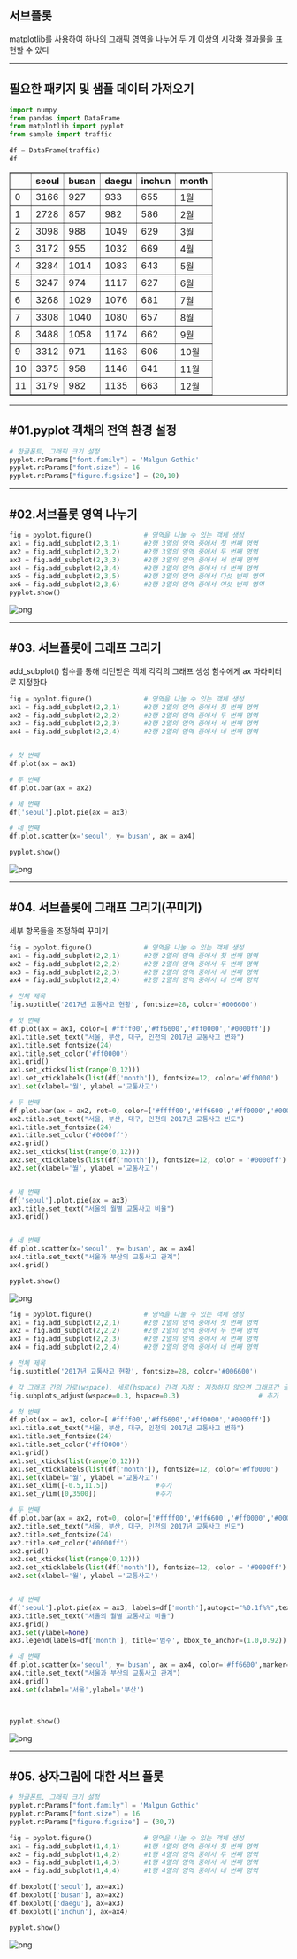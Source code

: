 ## 서브플롯

matplotlib를 사용하여 하나의 그래픽 영역을 나누어 두 개 이상의 시각화 결과물을 표현할 수 있다

-------------------------------
## 필요한 패키지 및 샘플 데이터 가져오기


```python
import numpy
from pandas import DataFrame
from matplotlib import pyplot
from sample import traffic
```


```python
df = DataFrame(traffic)
df
```




<div>
<style scoped>
    .dataframe tbody tr th:only-of-type {
        vertical-align: middle;
    }

    .dataframe tbody tr th {
        vertical-align: top;
    }

    .dataframe thead th {
        text-align: right;
    }
</style>
<table border="1" class="dataframe">
  <thead>
    <tr style="text-align: right;">
      <th></th>
      <th>seoul</th>
      <th>busan</th>
      <th>daegu</th>
      <th>inchun</th>
      <th>month</th>
    </tr>
  </thead>
  <tbody>
    <tr>
      <td>0</td>
      <td>3166</td>
      <td>927</td>
      <td>933</td>
      <td>655</td>
      <td>1월</td>
    </tr>
    <tr>
      <td>1</td>
      <td>2728</td>
      <td>857</td>
      <td>982</td>
      <td>586</td>
      <td>2월</td>
    </tr>
    <tr>
      <td>2</td>
      <td>3098</td>
      <td>988</td>
      <td>1049</td>
      <td>629</td>
      <td>3월</td>
    </tr>
    <tr>
      <td>3</td>
      <td>3172</td>
      <td>955</td>
      <td>1032</td>
      <td>669</td>
      <td>4월</td>
    </tr>
    <tr>
      <td>4</td>
      <td>3284</td>
      <td>1014</td>
      <td>1083</td>
      <td>643</td>
      <td>5월</td>
    </tr>
    <tr>
      <td>5</td>
      <td>3247</td>
      <td>974</td>
      <td>1117</td>
      <td>627</td>
      <td>6월</td>
    </tr>
    <tr>
      <td>6</td>
      <td>3268</td>
      <td>1029</td>
      <td>1076</td>
      <td>681</td>
      <td>7월</td>
    </tr>
    <tr>
      <td>7</td>
      <td>3308</td>
      <td>1040</td>
      <td>1080</td>
      <td>657</td>
      <td>8월</td>
    </tr>
    <tr>
      <td>8</td>
      <td>3488</td>
      <td>1058</td>
      <td>1174</td>
      <td>662</td>
      <td>9월</td>
    </tr>
    <tr>
      <td>9</td>
      <td>3312</td>
      <td>971</td>
      <td>1163</td>
      <td>606</td>
      <td>10월</td>
    </tr>
    <tr>
      <td>10</td>
      <td>3375</td>
      <td>958</td>
      <td>1146</td>
      <td>641</td>
      <td>11월</td>
    </tr>
    <tr>
      <td>11</td>
      <td>3179</td>
      <td>982</td>
      <td>1135</td>
      <td>663</td>
      <td>12월</td>
    </tr>
  </tbody>
</table>
</div>



-------------------
## #01.pyplot 객채의 전역 환경 설정


```python
# 한글폰트, 그래픽 크기 설정
pyplot.rcParams["font.family"] = 'Malgun Gothic'
pyplot.rcParams["font.size"] = 16
pyplot.rcParams["figure.figsize"] = (20,10)
```

------------------
## #02.서브플롯 영역 나누기


```python
fig = pyplot.figure()             # 영역을 나눌 수 있는 객체 생성
ax1 = fig.add_subplot(2,3,1)      #2행 3열의 영역 중에서 첫 번째 영역
ax2 = fig.add_subplot(2,3,2)      #2행 3열의 영역 중에서 두 번째 영역
ax3 = fig.add_subplot(2,3,3)      #2행 3열의 영역 중에서 세 번째 영역
ax4 = fig.add_subplot(2,3,4)      #2행 3열의 영역 중에서 네 번째 영역
ax5 = fig.add_subplot(2,3,5)      #2행 3열의 영역 중에서 다섯 번째 영역
ax6 = fig.add_subplot(2,3,6)      #2행 3열의 영역 중에서 여섯 번째 영역
pyplot.show()
```


![png](output_7_0.png)


------------------------------
## #03. 서브플롯에 그래프 그리기

add_subplot() 함수를 통해 리턴받은 객체 각각의 그래프 생성 함수에게 ax 파라미터로 지정한다


```python
fig = pyplot.figure()             # 영역을 나눌 수 있는 객체 생성
ax1 = fig.add_subplot(2,2,1)      #2행 2열의 영역 중에서 첫 번째 영역
ax2 = fig.add_subplot(2,2,2)      #2행 2열의 영역 중에서 두 번째 영역
ax3 = fig.add_subplot(2,2,3)      #2행 2열의 영역 중에서 세 번째 영역
ax4 = fig.add_subplot(2,2,4)      #2행 2열의 영역 중에서 네 번째 영역


# 첫 번째
df.plot(ax = ax1)

# 두 번째
df.plot.bar(ax = ax2)

# 세 번째
df['seoul'].plot.pie(ax = ax3)

# 네 번째
df.plot.scatter(x='seoul', y='busan', ax = ax4)

pyplot.show()
```


![png](output_9_0.png)


------------------------------
## #04. 서브플롯에 그래프 그리기(꾸미기)

세부 항목들을 조정하여 꾸미기


```python
fig = pyplot.figure()             # 영역을 나눌 수 있는 객체 생성
ax1 = fig.add_subplot(2,2,1)      #2행 2열의 영역 중에서 첫 번째 영역
ax2 = fig.add_subplot(2,2,2)      #2행 2열의 영역 중에서 두 번째 영역
ax3 = fig.add_subplot(2,2,3)      #2행 2열의 영역 중에서 세 번째 영역
ax4 = fig.add_subplot(2,2,4)      #2행 2열의 영역 중에서 네 번째 영역

# 전체 제목
fig.suptitle('2017년 교통사고 현황', fontsize=28, color='#006600')

# 첫 번째
df.plot(ax = ax1, color=['#ffff00','#ff6600','#ff0000','#0000ff'])
ax1.title.set_text("서울, 부산, 대구, 인천의 2017년 교통사고 변화")
ax1.title.set_fontsize(24)
ax1.title.set_color('#ff0000')
ax1.grid()
ax1.set_xticks(list(range(0,12)))
ax1.set_xticklabels(list(df['month']), fontsize=12, color='#ff0000')
ax1.set(xlabel='월', ylabel ='교통사고')

# 두 번째
df.plot.bar(ax = ax2, rot=0, color=['#ffff00','#ff6600','#ff0000','#0000ff'])
ax2.title.set_text("서울, 부산, 대구, 인천의 2017년 교통사고 빈도")
ax1.title.set_fontsize(24)
ax1.title.set_color('#0000ff')
ax2.grid()
ax2.set_xticks(list(range(0,12)))
ax2.set_xticklabels(list(df['month']), fontsize=12, color = '#0000ff')
ax2.set(xlabel='월', ylabel ='교통사고')


# 세 번째
df['seoul'].plot.pie(ax = ax3)
ax3.title.set_text("서울의 월별 교통사고 비율")
ax3.grid()


# 네 번째
df.plot.scatter(x='seoul', y='busan', ax = ax4)
ax4.title.set_text("서울과 부산의 교통사고 관계")
ax4.grid()

pyplot.show()
```


![png](output_11_0.png)



```python
fig = pyplot.figure()             # 영역을 나눌 수 있는 객체 생성
ax1 = fig.add_subplot(2,2,1)      #2행 2열의 영역 중에서 첫 번째 영역
ax2 = fig.add_subplot(2,2,2)      #2행 2열의 영역 중에서 두 번째 영역
ax3 = fig.add_subplot(2,2,3)      #2행 2열의 영역 중에서 세 번째 영역
ax4 = fig.add_subplot(2,2,4)      #2행 2열의 영역 중에서 네 번째 영역

# 전체 제목
fig.suptitle('2017년 교통사고 현황', fontsize=28, color='#006600')

# 각 그래프 간의 가로(wspace), 세로(hspace) 간격 지정 : 지정하지 않으면 그래프간 글자가 겹침 
fig.subplots_adjust(wspace=0.3, hspace=0.3)                    # 추가

# 첫 번째
df.plot(ax = ax1, color=['#ffff00','#ff6600','#ff0000','#0000ff'])
ax1.title.set_text("서울, 부산, 대구, 인천의 2017년 교통사고 변화")
ax1.title.set_fontsize(24)
ax1.title.set_color('#ff0000')
ax1.grid()
ax1.set_xticks(list(range(0,12)))
ax1.set_xticklabels(list(df['month']), fontsize=12, color='#ff0000')
ax1.set(xlabel='월', ylabel ='교통사고')
ax1.set_xlim([-0.5,11.5])            #추가
ax1.set_ylim([0,3500])               #추가

# 두 번째
df.plot.bar(ax = ax2, rot=0, color=['#ffff00','#ff6600','#ff0000','#0000ff'])
ax2.title.set_text("서울, 부산, 대구, 인천의 2017년 교통사고 빈도")
ax2.title.set_fontsize(24)
ax2.title.set_color('#0000ff')
ax2.grid()
ax2.set_xticks(list(range(0,12)))
ax2.set_xticklabels(list(df['month']), fontsize=12, color = '#0000ff')
ax2.set(xlabel='월', ylabel ='교통사고')


# 세 번째
df['seoul'].plot.pie(ax = ax3, labels=df['month'],autopct="%0.1f%%",textprops={'color':"#000000",'fontsize':12},explode=[0.0,0.0,0.0,0.0,0.0,0.0,0.0,0.0,1.0,0.0,0.0,0.0])   #추가
ax3.title.set_text("서울의 월별 교통사고 비율")
ax3.grid()
ax3.set(ylabel=None)                                                     #추가
ax3.legend(labels=df['month'], title='범주', bbox_to_anchor=(1.0,0.92))  #추가

# 네 번째
df.plot.scatter(x='seoul', y='busan', ax = ax4, color='#ff6600',marker='X',label='교통사고')   # 추가
ax4.title.set_text("서울과 부산의 교통사고 관계")
ax4.grid()
ax4.set(xlabel='서울',ylabel='부산')                                                     #추가



pyplot.show()
```


![png](output_12_0.png)


-------------------------------------
## #05. 상자그림에 대한 서브 플롯


```python
# 한글폰트, 그래픽 크기 설정
pyplot.rcParams["font.family"] = 'Malgun Gothic'
pyplot.rcParams["font.size"] = 16
pyplot.rcParams["figure.figsize"] = (30,7)
```


```python
fig = pyplot.figure()             # 영역을 나눌 수 있는 객체 생성
ax1 = fig.add_subplot(1,4,1)      #1행 4열의 영역 중에서 첫 번째 영역
ax2 = fig.add_subplot(1,4,2)      #1행 4열의 영역 중에서 두 번째 영역
ax3 = fig.add_subplot(1,4,3)      #1행 4열의 영역 중에서 세 번째 영역
ax4 = fig.add_subplot(1,4,4)      #1행 4열의 영역 중에서 네 번째 영역

df.boxplot(['seoul'], ax=ax1)
df.boxplot(['busan'], ax=ax2)
df.boxplot(['daegu'], ax=ax3)
df.boxplot(['inchun'], ax=ax4)

pyplot.show()
```


![png](output_15_0.png)



```python

```


```python

```


```python

```


```python

```


```python

```


```python

```


```python

```
